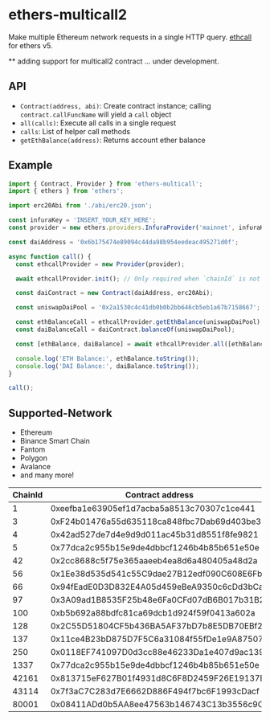 # ethers-multicall2

Make multiple Ethereum network requests in a single HTTP query. [ethcall](https://github.com/Destiner/ethcall) for ethers v5.

** adding support for multicall2 contract ... under development.

## API

* `Contract(address, abi)`: Create contract instance; calling `contract.callFuncName` will yield a `call` object
* `all(calls)`: Execute all calls in a single request
* `calls`: List of helper call methods
* `getEthBalance(address)`: Returns account ether balance

## Example

```ts
import { Contract, Provider } from 'ethers-multicall';
import { ethers } from 'ethers';

import erc20Abi from './abi/erc20.json';

const infuraKey = 'INSERT_YOUR_KEY_HERE';
const provider = new ethers.providers.InfuraProvider('mainnet', infuraKey);

const daiAddress = '0x6b175474e89094c44da98b954eedeac495271d0f';

async function call() {
  const ethcallProvider = new Provider(provider);

  await ethcallProvider.init(); // Only required when `chainId` is not provided in the `Provider` constructor

  const daiContract = new Contract(daiAddress, erc20Abi);

  const uniswapDaiPool = '0x2a1530c4c41db0b0b2bb646cb5eb1a67b7158667';

  const ethBalanceCall = ethcallProvider.getEthBalance(uniswapDaiPool);
  const daiBalanceCall = daiContract.balanceOf(uniswapDaiPool);

  const [ethBalance, daiBalance] = await ethcallProvider.all([ethBalanceCall, daiBalanceCall]);

  console.log('ETH Balance:', ethBalance.toString());
  console.log('DAI Balance:', daiBalance.toString());
}

call();
```
## Supported-Network
- Ethereum
- Binance Smart Chain
- Fantom
- Polygon
- Avalance
- and many more!


 | ChainId | Contract address                             |
 |---------|----------------------------------------------|
 | 1       | 0xeefba1e63905ef1d7acba5a8513c70307c1ce441   |
 | 3       | 0xF24b01476a55d635118ca848fbc7Dab69d403be3   |
 | 4       | 0x42ad527de7d4e9d9d011ac45b31d8551f8fe9821   |
 | 5       | 0x77dca2c955b15e9de4dbbcf1246b4b85b651e50e   |
 | 42      | 0x2cc8688c5f75e365aaeeb4ea8d6a480405a48d2a   |
 | 56      | 0x1Ee38d535d541c55C9dae27B12edf090C608E6Fb   |
 | 66      | 0x94fEadE0D3D832E4A05d459eBeA9350c6cDd3bCa   |
 | 97      | 0x3A09ad1B8535F25b48e6Fa0CFd07dB6B017b31B2   |
 | 100     | 0xb5b692a88bdfc81ca69dcb1d924f59f0413a602a   |
 | 128     | 0x2C55D51804CF5b436BA5AF37bD7b8E5DB70EBf29   |
 | 137     | 0x11ce4B23bD875D7F5C6a31084f55fDe1e9A87507   |
 | 250     | 0x0118EF741097D0d3cc88e46233Da1e407d9ac139   |
 | 1337    | 0x77dca2c955b15e9de4dbbcf1246b4b85b651e50e   |
 | 42161   | 0x813715eF627B01f4931d8C6F8D2459F26E19137E   |
 | 43114   | 0x7f3aC7C283d7E6662D886F494f7bc6F1993cDacf   |
 | 80001   | 0x08411ADd0b5AA8ee47563b146743C13b3556c9Cc   |
